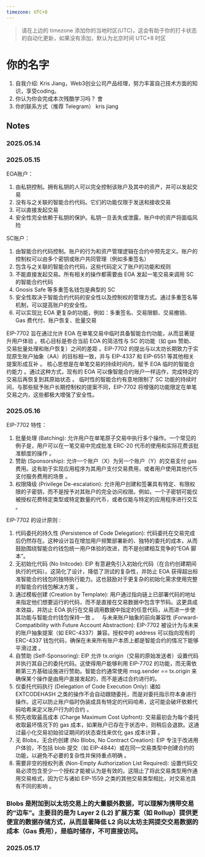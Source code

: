 ```yaml
---
timezone: UTC+8
---
```


> 请在上边的 timezone 添加你的当地时区(UTC)，这会有助于你的打卡状态的自动化更新，如果没有添加，默认为北京时间 UTC+8 时区


# 你的名字

1. 自我介绍: Kris Jiang，Web3创业公司产品经理，努力丰富自己技术方面的知识，享受coding。
2. 你认为你会完成本次残酷学习吗？  會
3. 你的联系方式（推荐 Telegram）  kris jiang

## Notes

<!-- Content_START -->

### 2025.05.14


### 2025.05.15

EOA账户：

1. 由私钥控制。拥有私钥的人可以完全控制该账户及其中的资产，并可以发起交易
2. 没有与之关联的智能合约代码。它们的功能仅限于发送和接收交易
3. 可以直接发起交易
4. 安全性完全依赖于私钥的保护。私钥一旦丢失或泄露，账户中的资产将面临风险

SC账户：

1. 由智能合约代码控制。账户的行为和资产管理逻辑在合约中预先定义。账户的控制权可以由多个密钥或账户共同管理（例如多重签名）
2. 包含与之关联的智能合约代码，这些代码定义了账户的功能和规则
3. 不能直接发起交易。所有相关的操作都需要由 EOA 发起一笔交易来调用 SC 的智能合约代码
4. Gnosis Safe 等多重签名钱包是典型的 SC
5. 安全性取决于智能合约代码的安全性以及控制权的管理方式。通过多重签名等机制，可以提高账户的安全性。
6. 可以实现比 EOA 更复杂的功能，例如：多重签名、交易限额、交易撤销、Gas 费代付、账户恢复、批量交易

EIP-7702 旨在通过允许 EOA 在单笔交易中临时具备智能合约功能，从而显著提升用户体验 。核心目标是弥合当前 EOA 的简洁性与 SC 的功能（如 gas 赞助、交易批量处理和账户恢复）之间的差距 。EIP-7702 的提出与以太坊长期致力于实现原生账户抽象（AA）的目标相一致，并与 EIP-4337 和 EIP-6551 等其他相关提案形成互补 。
核心思想是在单笔交易的持续时间内，赋予 EOA 临时的智能合约能力 。通过这种方式，现有的 EOA 可以像智能合约账户一样运作，完成特定的交易后再恢复到其原始状态 。
临时性的智能合约有意地限制了 SC 功能的持续时间，与那些赋予账户长期控制权的提案不同，EIP-7702 将增强的功能限定在单笔交易之内，这些都极大增强了安全性。

### 2025.05.16

EIP-7702 特性：

1. 批量处理 (Batching): 允许用户在单笔原子交易中执行多个操作。一个常见的例子是，用户可以在一笔交易中完成批准 ERC-20 代币的使用和实际花费该批准额度的操作 。   
2. 赞助 (Sponsorship): 允许一个账户（X）为另一个账户（Y）的交易支付 gas 费用。这有助于实现应用程序为其用户支付交易费用，或者用户使用其他代币支付服务费用的场景 。   
3. 权限降级 (Privilege De-escalation): 允许用户创建和签署具有特定、有限权限的子密钥，而不是授予对其账户的完全访问权限。例如，一个子密钥可能仅被授权花费特定类型或特定数量的代币，或者仅能与特定的应用程序进行交互 。   

EIP-7702 的设计原则 :   

1. 代码委托的持久性 (Persistence of Code Delegation): 代码委托在交易完成后仍然存在。这种设计旨在增加用户频繁部署新的、独特的委托的成本，从而鼓励围绕智能合约钱包统一用户体验的改进，而不是创建相互竞争的“EOA 脚本”。
2. 无初始化代码 (No Initcode): EIP 有意避免引入初始化代码（在合约创建期间执行的代码）。这简化了设计，降低了测试的复杂性，并防止 EOA 获得超出标准智能合约钱包的独特执行能力。这也鼓励对于更复杂的初始化需求使用完整的智能合约钱包解决方案 。   
3. 通过模板创建 (Creation by Template): 用户通过指向链上已部署代码的地址来指定他们想要运行的代码，而不是直接在交易数据中包含字节码。这更具成本效益，并防止 EOA 执行在交易调用数据中指定的任意代码，从而进一步使其功能与智能合约钱包保持一致 。   
与未来账户抽象的前向兼容性 (Forward-Compatibility with Future Account Abstraction): EIP-7702 被设计为与未来的账户抽象提案（如 ERC-4337）兼容。授权中的 address 可以指向现有的 ERC-4337 钱包代码，确保在未来所有账户本质上都是智能合约的情况下能够平滑过渡 。   
4. 自赞助 (Self-Sponsoring): EIP 允许 tx.origin（交易的原始发送者）设置代码并执行其自己的委托代码。这使得用户能够利用 EIP-7702 的功能，而无需依赖第三方基础设施进行赞助。智能合约通常使用 msg.sender == tx.origin 来确保某个操作是由用户直接发起的，而不是通过合约进行的。  
5. 仅委托代码执行 (Delegation of Code Execution Only): 诸如 EXTCODEHASH 之类的操作不会自动跟随委托，而是对委托指示符本身进行操作。这可以防止账户临时伪装成具有特定的代码哈希，这可能会破坏依赖代码哈希来定义账户行为的合约 。   
6. 预先收取最高成本 (Charge Maximum Cost Upfront): 交易最初会为每个委托收取最坏情况下的 gas 成本，如果账户已存在于状态中，则稍后会退款。这通过最小化交易初始验证期间的状态查找来优化 gas 成本计算 。   
7. 无 Blobs，无合约创建 (No Blobs, No Contract Creation): EIP 专注于改进用户体验，不包括 blob 提交（如 EIP-4844）或在同一交易类型中创建合约的功能，以避免不必要的复杂性并保持重点明确 。  
8. 需要非空的授权列表 (Non-Empty Authorization List Required): 设置代码交易必须包含至少一个授权才能被认为是有效的。这阻止了将此交易类型用作通用交易格式，因为它与诸如 EIP-1559 之类的其他交易类型相比，对交易池具有不同的影响 。

### Blobs 是附加到以太坊交易上的大量额外数据，可以理解为携带交易的“边车”。主要目的是为 Layer 2 (L2) 扩展方案（如 Rollup）提供更便宜的数据存储方式，从而显著降低 L2 向以太坊主网提交交易数据的成本（Gas 费用），是临时储存，不可直接访问。

### 2025.05.17



<!-- Content_END -->
